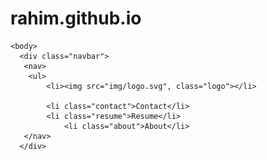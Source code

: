 # rahim.github.io
<!DOCTYPE html>
<html>
	<head>
		<meta charset="utf-8">
		<meta name="author" content="Rahim">
		<title> Rahim </title>
		<link rel="stylesheet" href="css/style.css"> 
	</head>

	<body>
	  <div class="navbar"> 
	   <nav> 
	   	<ul>
	   		<li><img src="img/logo.svg", class="logo"></li>

	   		<li class="contact">Contact</li>
	   		<li class="resume">Resume</li>
				<li class="about">About</li>
	   </nav>
	  </div>
